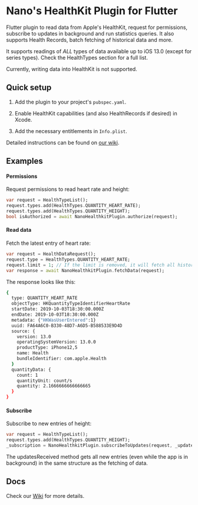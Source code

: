 # Nano's HealthKit Plugin for Flutter

Flutter plugin to read data from Apple's HealthKit, request for permissions, subscribe to updates in background and run statistics queries. It also supports Health Records, batch fetching of historical data and more.

It supports readings of _ALL_ types of data available up to iOS 13.0 (except for series types). Check the HealthTypes section for a full list.

Currently, writing data into HealthKit is not supported.

## Quick setup

1. Add the plugin to your project's `pubspec.yaml`.

2. Enable HealthKit capabilities (and also HealthRecords if desired) in Xcode.

3. Add the necessary entitlements in `Info.plist`.

Detailed instructions can be found on [our wiki](https://github.com/nanoglobal/nano-healthkit-plugin-flutter/wiki/Installation).

## Examples

#### Permissions

Request permissions to read heart rate and height:
```dart
var request = HealthTypeList();
request.types.add(HealthTypes.QUANTITY_HEART_RATE);
request.types.add(HealthTypes.QUANTITY_HEIGHT);
bool isAuthorized = await NanoHealthkitPlugin.authorize(request);
```
 
#### Read data

Fetch the latest entry of heart rate:
```dart
var request = HealthDataRequest();
request.type = HealthTypes.QUANTITY_HEART_RATE;
request.limit = 1; // If the limit is removed, it will fetch all historical data for heart rate
var response = await NanoHealthkitPlugin.fetchData(request);
```

The response looks like this:
```bash
{
  type: QUANTITY_HEART_RATE
  objectType: HKQuantityTypeIdentifierHeartRate
  startDate: 2019-10-03T18:30:00.000Z
  endDate: 2019-10-03T18:30:00.000Z
  metadata: {"HKWasUserEntered":1}
  uuid: FA64A6C0-B330-48D7-A6D5-B588533E9D4D
  source: {
    version: 13.0
    operatingSystemVersion: 13.0.0
    productType: iPhone12,5
    name: Health
    bundleIdentifier: com.apple.Health
  }
  quantityData: {
    count: 1
    quantityUnit: count/s
    quantity: 2.1666666666666665
  }
}
```

#### Subscribe

Subscribe to new entries of height:
```dart
var request = HealthTypeList();
request.types.add(HealthTypes.QUANTITY_HEIGHT);
_subscription = NanoHealthkitPlugin.subscribeToUpdates(request, _updatesReceived);
```

The updatesReceived method gets all new entries (even while the app is in background) in the same structure as the fetching of data.

## Docs

Check our [Wiki](https://github.com/nanoglobal/nano-healthkit-plugin-flutter/wiki) for more details.

